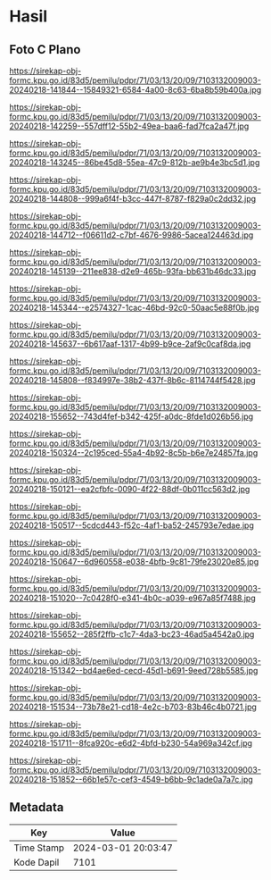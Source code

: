 # Hasil

## Foto C Plano

https://sirekap-obj-formc.kpu.go.id/83d5/pemilu/pdpr/71/03/13/20/09/7103132009003-20240218-141844--15849321-6584-4a00-8c63-6ba8b59b400a.jpg

https://sirekap-obj-formc.kpu.go.id/83d5/pemilu/pdpr/71/03/13/20/09/7103132009003-20240218-142259--557dff12-55b2-49ea-baa6-fad7fca2a47f.jpg

https://sirekap-obj-formc.kpu.go.id/83d5/pemilu/pdpr/71/03/13/20/09/7103132009003-20240218-143245--86be45d8-55ea-47c9-812b-ae9b4e3bc5d1.jpg

https://sirekap-obj-formc.kpu.go.id/83d5/pemilu/pdpr/71/03/13/20/09/7103132009003-20240218-144808--999a6f4f-b3cc-447f-8787-f829a0c2dd32.jpg

https://sirekap-obj-formc.kpu.go.id/83d5/pemilu/pdpr/71/03/13/20/09/7103132009003-20240218-144712--f06611d2-c7bf-4676-9986-5acea124463d.jpg

https://sirekap-obj-formc.kpu.go.id/83d5/pemilu/pdpr/71/03/13/20/09/7103132009003-20240218-145139--211ee838-d2e9-465b-93fa-bb631b46dc33.jpg

https://sirekap-obj-formc.kpu.go.id/83d5/pemilu/pdpr/71/03/13/20/09/7103132009003-20240218-145344--e2574327-1cac-46bd-92c0-50aac5e88f0b.jpg

https://sirekap-obj-formc.kpu.go.id/83d5/pemilu/pdpr/71/03/13/20/09/7103132009003-20240218-145637--6b617aaf-1317-4b99-b9ce-2af9c0caf8da.jpg

https://sirekap-obj-formc.kpu.go.id/83d5/pemilu/pdpr/71/03/13/20/09/7103132009003-20240218-145808--f834997e-38b2-437f-8b6c-8114744f5428.jpg

https://sirekap-obj-formc.kpu.go.id/83d5/pemilu/pdpr/71/03/13/20/09/7103132009003-20240218-155652--743d4fef-b342-425f-a0dc-8fde1d026b56.jpg

https://sirekap-obj-formc.kpu.go.id/83d5/pemilu/pdpr/71/03/13/20/09/7103132009003-20240218-150324--2c195ced-55a4-4b92-8c5b-b6e7e24857fa.jpg

https://sirekap-obj-formc.kpu.go.id/83d5/pemilu/pdpr/71/03/13/20/09/7103132009003-20240218-150121--ea2cfbfc-0090-4f22-88df-0b011cc563d2.jpg

https://sirekap-obj-formc.kpu.go.id/83d5/pemilu/pdpr/71/03/13/20/09/7103132009003-20240218-150517--5cdcd443-f52c-4af1-ba52-245793e7edae.jpg

https://sirekap-obj-formc.kpu.go.id/83d5/pemilu/pdpr/71/03/13/20/09/7103132009003-20240218-150647--6d960558-e038-4bfb-9c81-79fe23020e85.jpg

https://sirekap-obj-formc.kpu.go.id/83d5/pemilu/pdpr/71/03/13/20/09/7103132009003-20240218-151020--7c0428f0-e341-4b0c-a039-e967a85f7488.jpg

https://sirekap-obj-formc.kpu.go.id/83d5/pemilu/pdpr/71/03/13/20/09/7103132009003-20240218-155652--285f2ffb-c1c7-4da3-bc23-46ad5a4542a0.jpg

https://sirekap-obj-formc.kpu.go.id/83d5/pemilu/pdpr/71/03/13/20/09/7103132009003-20240218-151342--bd4ae6ed-cecd-45d1-b691-9eed728b5585.jpg

https://sirekap-obj-formc.kpu.go.id/83d5/pemilu/pdpr/71/03/13/20/09/7103132009003-20240218-151534--73b78e21-cd18-4e2c-b703-83b46c4b0721.jpg

https://sirekap-obj-formc.kpu.go.id/83d5/pemilu/pdpr/71/03/13/20/09/7103132009003-20240218-151711--8fca920c-e6d2-4bfd-b230-54a969a342cf.jpg

https://sirekap-obj-formc.kpu.go.id/83d5/pemilu/pdpr/71/03/13/20/09/7103132009003-20240218-151852--66b1e57c-cef3-4549-b6bb-9c1ade0a7a7c.jpg


## Metadata

| Key        | Value               |
| ---------- | ------------------- |
| Time Stamp | 2024-03-01 20:03:47 |
| Kode Dapil | 7101                |



